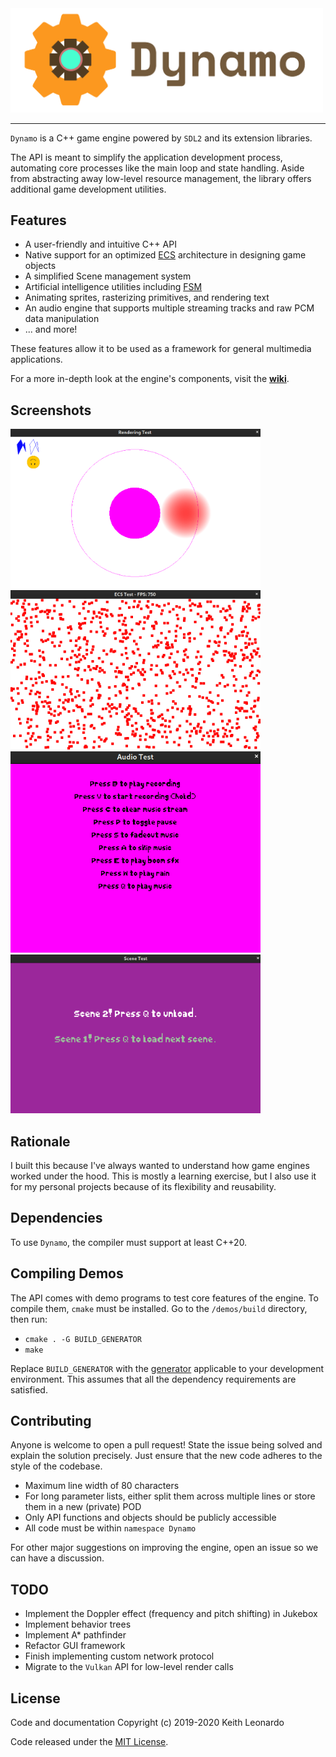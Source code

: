 <img src="./media/logo.png" alt="Dynamo Engine" width="500"/>

---

`Dynamo` is a C++ game engine powered by `SDL2` and its extension libraries.

The API is meant to simplify the application development process, automating core processes like the main loop and state handling. Aside from abstracting away low-level resource management, the library offers additional game development utilities.

## Features

- A user-friendly and intuitive C++ API
- Native support for an optimized [ECS](https://en.wikipedia.org/wiki/Entity_component_system) architecture in designing game objects
- A simplified Scene management system
- Artificial intelligence utilities including [FSM](https://en.wikipedia.org/wiki/Finite-state_machine)
- Animating sprites, rasterizing primitives, and rendering text
- An audio engine that supports multiple streaming tracks and raw PCM data manipulation
- ... and more!

These features allow it to be used as a framework for general multimedia applications.

For a more in-depth look at the engine's components, visit the [**wiki**](https://github.com/SirBob01/Dynamo-Engine/wiki).

## Screenshots

<img src="./media/screenshots/rendering.png" alt="Rendering Test" width="400"/>
<img src="./media/screenshots/ecs.png" alt="ECS Test" width="400"/>
<img src="./media/screenshots/audio.png" alt="Audio Test" width="400"/>
<img src="./media/screenshots/scenes.png" alt="Scene Test" width="400"/>

## Rationale

I built this because I've always wanted to understand how game engines worked under the hood. This is mostly a learning exercise, but I also use it for my personal projects because of its flexibility and reusability.

## Dependencies

To use `Dynamo`, the compiler must support at least C++20.

## Compiling Demos

The API comes with demo programs to test core features of the engine. To compile them, `cmake` must be installed. Go to the `/demos/build` directory, then run:

- `cmake . -G BUILD_GENERATOR`
- `make`

Replace `BUILD_GENERATOR` with the [generator](https://cmake.org/cmake/help/v3.2/manual/cmake-generators.7.html) applicable to your development environment. This assumes that all the dependency requirements are satisfied.

## Contributing

Anyone is welcome to open a pull request! State the issue being solved and explain the solution precisely. Just ensure that the new code adheres to the style of the codebase.

- Maximum line width of 80 characters
- For long parameter lists, either split them across multiple lines or store them in a new (private) POD
- Only API functions and objects should be publicly accessible
- All code must be within `namespace Dynamo`

For other major suggestions on improving the engine, open an issue so we can have a discussion.

## TODO

- Implement the Doppler effect (frequency and pitch shifting) in Jukebox
- Implement behavior trees
- Implement A\* pathfinder
- Refactor GUI framework
- Finish implementing custom network protocol
- Migrate to the `Vulkan` API for low-level render calls

## License

Code and documentation Copyright (c) 2019-2020 Keith Leonardo

Code released under the [MIT License](https://choosealicense.com/licenses/mit/).
